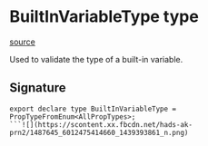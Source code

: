 # BuiltInVariableType type

[source](https://developers.meta.com/horizon-worlds/reference/2.0.0/core_builtinvariabletype)

Used to validate the type of a built-in variable.

## Signature

```
export declare type BuiltInVariableType = PropTypeFromEnum<AllPropTypes>;
```![](https://scontent.xx.fbcdn.net/hads-ak-prn2/1487645_6012475414660_1439393861_n.png)